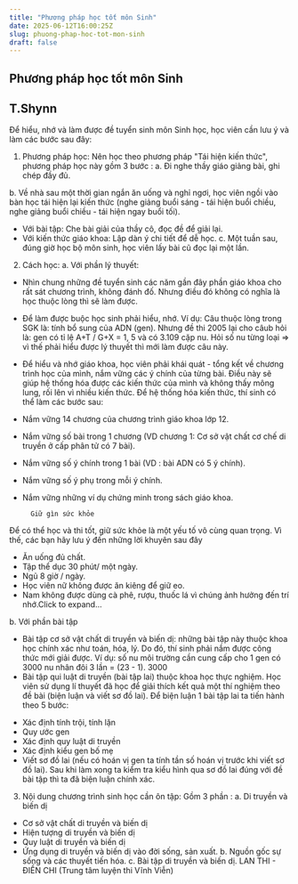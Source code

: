 ```yaml
---
title: "Phương pháp học tốt môn Sinh"
date: 2025-06-12T16:00:25Z
slug: phuong-phap-hoc-tot-mon-sinh
draft: false
---
```


## Phương pháp học tốt môn Sinh

## T.Shynn

Để hiểu, nhớ và làm được đề tuyển sinh môn Sinh học, học viên cần lưu ý và làm các bước sau đây:
1. Phương pháp học:
Nên học theo phương pháp "Tái hiện kiến thức", phương pháp học này gồm 3 bước :
a. Đi nghe thầy giáo giảng bài, ghi chép đầy đủ.
 
b. Về nhà sau một thời gian ngắn ăn uống và nghỉ ngơi, học viên ngồi vào bàn học tái hiện lại kiến thức (nghe giảng buổi sáng - tái hiện buổi chiều, nghe giảng buổi chiều - tái hiện ngay buổi tối).
- Với bài tập: Che bài giải của thầy cô, đọc đề để giải lại.
- Với kiến thức giáo khoa: Lập dàn ý chi tiết để dễ học.
c. Một tuần sau, đúng giờ học bộ môn sinh, học viên lấy bài cũ đọc lại một lần.
2. Cách học:
a. Với phần lý thuyết:
- Nhìn chung những đề tuyển sinh các năm gần đây phần giáo khoa cho rất sát chương trình, không đánh đố. Nhưng điều đó không có nghĩa là học thuộc lòng thì sẽ làm được.
- Để làm được buộc học sinh phải hiểu, nhớ.
Ví dụ: Câu thuộc lòng trong SGK là: tính bổ sung của ADN (gen). Nhưng đề thi 2005 lại cho câub hỏi là: gen có tỉ lệ A+T / G+X  = 1, 5 và có 3.109 cặp nu. Hỏi số nu từng loại => vì thế phải hiểu được lý thuyết thì mới làm được câu này.
 
 
 
- Để hiểu và nhớ giáo khoa, học viên phải khái quát - tổng kết về chương trình học của mình, nắm vững các ý chính của từng bài. Điều này sẽ giúp hệ thống hóa được các kiến thức của mình và không thấy mông lung, rối lên vì nhiều kiến thức. Để hệ thống hóa kiến thức, thí sinh có thể làm các bước sau:
+ Nắm vững 14 chương của chương trình giáo khoa lớp 12.
+ Nắm vững số bài trong 1 chương (VD chương 1: Cơ sở vật chất cơ chế di truyền ở cấp phân tử có 7 bài).
+ Nắm vững số ý chính trong 1 bài (VD : bài ADN có 5 ý chính).
+ Nắm vững số ý phụ trong mỗi ý chính.
+ Nắm vững những ví dụ chứng minh trong sách giáo khoa.
 




	
		
		Giữ gìn sức khỏe
Để có thể học và thi tốt, giữ sức khỏe là một yếu tố vô cùng quan trọng. Vì thế, các bạn hãy lưu ý đến những lời khuyên sau đây
- Ăn uống đủ chất.
- Tập thể dục 30 phút/ một ngày.
- Ngủ 8 giờ / ngày.
- Học viên nữ không được ăn kiêng để giữ eo.
- Nam không được dùng cà phê, rượu, thuốc lá vì chúng ảnh hưởng đến trí nhớ.Click to expand...
	
 
b. Với phần bài tập
 
- Bài tập cơ sở vật chất di truyền và biến dị: những bài tập này thuộc khoa học chính xác như toán, hóa, lý. Do đó, thí sinh phải nắm được công thức mới giải được. Ví dụ: số nu môi trường cần cung cấp cho 1 gen có 3000 nu nhân đôi 3 lần = (23 - 1). 3000
- Bài tập qui luật di truyền (bài tập lai) thuộc khoa học thực nghiệm. Học viên sử dụng lí thuyết đã học để giải thích kết quả một thí nghiệm theo đề bài (biện luận và viết sơ đồ lai). Để biện luận 1 bài tập lai ta tiến hành theo 5 bước:
+ Xác định tính trội, tính lặn
+ Quy ước gen
+ Xác định quy luật di truyền
+ Xác định kiểu gen bố mẹ
+ Viết sơ đồ lai (nếu có hoán vị gen ta tính tần số hoán vị trước khi viết sơ đồ lai).
Sau khi làm xong ta kiểm tra kiểu hình qua sơ đồ lai đúng với đề bài tập thì ta đã biện luận chính xác.
3. Nội dung chương trình sinh học cần ôn tập:
Gồm 3 phần :
a. Di truyền và biến dị
-  Cơ sở vật chất di truyền và biến dị
- Hiện tượng di truyền và biến dị
- Quy luật di truyền và biến dị
- Ứng dụng di truyền và biến dị vào đời sống, sản xuất.
b. Nguồn gốc sự sống và các thuyết tiến hóa.
c. Bài tập di truyền và biến dị.
LAN THI - ĐIỀN CHI
(Trung tâm luyện thi Vĩnh Viễn)